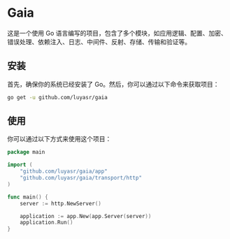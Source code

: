 # Gaia

这是一个使用 Go 语言编写的项目，包含了多个模块，如应用逻辑、配置、加密、错误处理、依赖注入、日志、中间件、反射、存储、传输和验证等。

## 安装

首先，确保你的系统已经安装了 Go。然后，你可以通过以下命令来获取项目：

```bash
go get -u github.com/luyasr/gaia
```

## 使用

你可以通过以下方式来使用这个项目：

```go
package main

import (
    "github.com/luyasr/gaia/app"
    "github.com/luyasr/gaia/transport/http"
)

func main() {
    server := http.NewServer()

    application := app.New(app.Server(server))
    application.Run()
}
```
